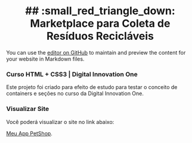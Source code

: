 <h1 align="center">  
## :small_red_triangle_down:  Marketplace para Coleta de Resíduos Recicláveis
</h1>
 

You can use the [editor on GitHub](https://github.com/clovisdanielcosta/myapetshop/edit/master/README.md) to maintain and preview the content for your website in Markdown files.

### Curso HTML + CSS3 | Digital Innovation One

Este projeto foi criado para efeito de estudo para testar o conceito de containers e seções no curso da Digital Innovation One.

### Visualizar Site

Você poderá visualizar o site no link abaixo: 

[Meu App PetShop](https://clovisdanielcosta.github.io/myapetshop/).
